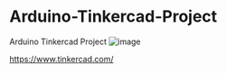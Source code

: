 # Arduino-Tinkercad-Project
Arduino Tinkercad Project
![image](https://github.com/user-attachments/assets/d74cdf2c-a490-41a2-9161-095f115c4a48)

https://www.tinkercad.com/
